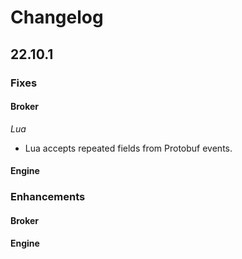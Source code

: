 # Changelog

## 22.10.1

### Fixes

#### Broker

*Lua*
* Lua accepts repeated fields from Protobuf events.

#### Engine

### Enhancements

#### Broker

#### Engine

